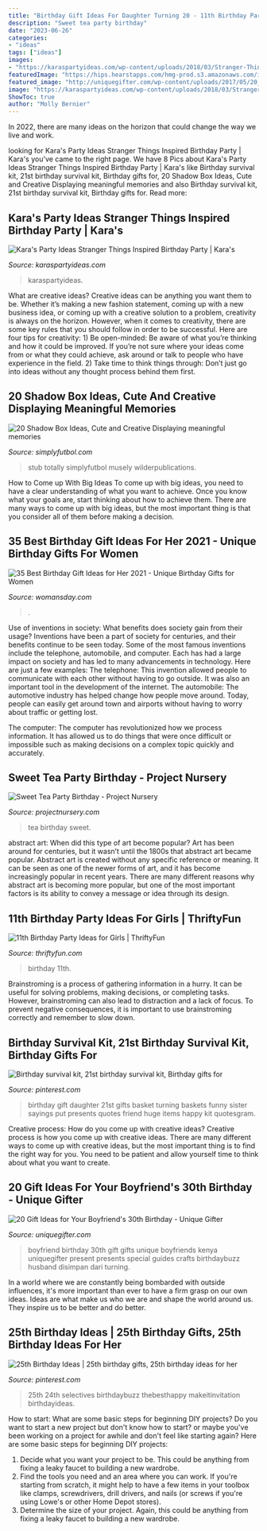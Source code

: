 ```yaml
---
title: "Birthday Gift Ideas For Daughter Turning 20 - 11th Birthday Party Ideas For Girls"
description: "Sweet tea party birthday"
date: "2023-06-26"
categories:
- "ideas"
tags: ["ideas"]
images:
- "https://karaspartyideas.com/wp-content/uploads/2018/03/Stranger-Things-Inspired-Birthday-Party-via-Karas-Party-Ideas-KarasPartyIdeas.com29.jpg"
featuredImage: "https://hips.hearstapps.com/hmg-prod.s3.amazonaws.com/images/birthday-gifts-her-1615244477.jpg?crop=1.00xw:1.00xh;0,0&amp;resize=1200:*"
featured_image: "http://uniquegifter.com/wp-content/uploads/2017/05/20_Gift_Ideas_for_Your_Boyfriend_s_30th_Birthday.png"
image: "https://karaspartyideas.com/wp-content/uploads/2018/03/Stranger-Things-Inspired-Birthday-Party-via-Karas-Party-Ideas-KarasPartyIdeas.com29.jpg"
ShowToc: true
author: "Molly Bernier"
---
```



In 2022, there are many ideas on the horizon that could change the way we live and work.

	

		
looking for Kara&#039;s Party Ideas Stranger Things Inspired Birthday Party | Kara&#039;s you've came to the right page. We have 8 Pics about Kara&#039;s Party Ideas Stranger Things Inspired Birthday Party | Kara&#039;s like Birthday survival kit, 21st birthday survival kit, Birthday gifts for, 20 Shadow Box Ideas, Cute and Creative Displaying meaningful memories and also Birthday survival kit, 21st birthday survival kit, Birthday gifts for. Read more:
		
    
## Kara&#039;s Party Ideas Stranger Things Inspired Birthday Party | Kara&#039;s

<img loading=lazy src="https://karaspartyideas.com/wp-content/uploads/2018/03/Stranger-Things-Inspired-Birthday-Party-via-Karas-Party-Ideas-KarasPartyIdeas.com29.jpg" onerror="this.onerror=null;this.src='https://tse4.mm.bing.net/th?id=OIP.8b4C3yUmSwyNVHHM-02oIwHaJ3&amp;pid=15.1';" alt="Kara&#039;s Party Ideas Stranger Things Inspired Birthday Party | Kara&#039;s">

_Source: karaspartyideas.com_

>karaspartyideas. 

	

What are creative ideas?
Creative ideas can be anything you want them to be. Whether it’s making a new fashion statement, coming up with a new business idea, or coming up with a creative solution to a problem, creativity is always on the horizon. However, when it comes to creativity, there are some key rules that you should follow in order to be successful. Here are four tips for creativity: 1) Be open-minded: Be aware of what you’re thinking and how it could be improved. If you’re not sure where your ideas come from or what they could achieve, ask around or talk to people who have experience in the field. 2) Take time to think things through: Don’t just go into ideas without any thought process behind them first.

    
## 20 Shadow Box Ideas, Cute And Creative Displaying Meaningful Memories

<img loading=lazy src="http://simplyfutbol.com/wp-content/uploads/2017/11/shadow-box-ideas-for-boyfriend.jpg" onerror="this.onerror=null;this.src='https://tse2.mm.bing.net/th?id=OIP.T13Y5z0nKZszX5PbKRzPHQHaJ2&amp;pid=15.1';" alt="20 Shadow Box Ideas, Cute and Creative Displaying meaningful memories">

_Source: simplyfutbol.com_

>stub totally simplyfutbol musely wilderpublications. 

	

How to Come up With Big Ideas
To come up with big ideas, you need to have a clear understanding of what you want to achieve. Once you know what your goals are, start thinking about how to achieve them. There are many ways to come up with big ideas, but the most important thing is that you consider all of them before making a decision.

    
## 35 Best Birthday Gift Ideas For Her 2021 - Unique Birthday Gifts For Women

<img loading=lazy src="https://hips.hearstapps.com/hmg-prod.s3.amazonaws.com/images/birthday-gifts-her-1615244477.jpg?crop=1.00xw:1.00xh;0,0&amp;resize=1200:*" onerror="this.onerror=null;this.src='https://tse4.mm.bing.net/th?id=OIP.sh0-juyLc9tNVmwjidIjHwHaDt&amp;pid=15.1';" alt="35 Best Birthday Gift Ideas for Her 2021 - Unique Birthday Gifts for Women">

_Source: womansday.com_

>. 

	

Use of inventions in society: What benefits does society gain from their usage?
Inventions have been a part of society for centuries, and their benefits continue to be seen today. Some of the most famous inventions include the telephone, automobile, and computer. Each has had a large impact on society and has led to many advancements in technology. Here are just a few examples: The telephone: This invention allowed people to communicate with each other without having to go outside. It was also an important tool in the development of the internet.
The automobile: The automotive industry has helped change how people move around. Today, people can easily get around town and airports without having to worry about traffic or getting lost.

The computer: The computer has revolutionized how we process information. It has allowed us to do things that were once difficult or impossible such as making decisions on a complex topic quickly and accurately.

    
## Sweet Tea Party Birthday - Project Nursery

<img loading=lazy src="https://projectnursery.com/wp-content/uploads/2012/03/DSC_0105-832x1024.jpg" onerror="this.onerror=null;this.src='https://tse1.mm.bing.net/th?id=OIP.DusacWApmmpZvx8AD3LQKQHaJH&amp;pid=15.1';" alt="Sweet Tea Party Birthday - Project Nursery">

_Source: projectnursery.com_

>tea birthday sweet. 

	

abstract art: When did this type of art become popular?
Art has been around for centuries, but it wasn’t until the 1800s that abstract art became popular. Abstract art is created without any specific reference or meaning. It can be seen as one of the newer forms of art, and it has become increasingly popular in recent years. There are many different reasons why abstract art is becoming more popular, but one of the most important factors is its ability to convey a message or idea through its design.

    
## 11th Birthday Party Ideas For Girls | ThriftyFun

<img loading=lazy src="https://img.thrfun.com/img/025/645/11th_birthday_party_fancy9.jpg" onerror="this.onerror=null;this.src='https://tse1.mm.bing.net/th?id=OIP.EdPZIZEW6duKet3K-lpz8wAAAA&amp;pid=15.1';" alt="11th Birthday Party Ideas for Girls | ThriftyFun">

_Source: thriftyfun.com_

>birthday 11th. 

	

Brainstroming is a process of gathering information in a hurry. It can be useful for solving problems, making decisions, or completing tasks. However, brainstroming can also lead to distraction and a lack of focus. To prevent negative consequences, it is important to use brainstroming correctly and remember to slow down.

    
## Birthday Survival Kit, 21st Birthday Survival Kit, Birthday Gifts For

<img loading=lazy src="https://i.pinimg.com/originals/17/66/6f/17666f32358975a57bcc17c7d87f8e01.jpg" onerror="this.onerror=null;this.src='https://tse2.mm.bing.net/th?id=OIP.-1U_CAGNMaPRJb3wmWIBxAHaJ6&amp;pid=15.1';" alt="Birthday survival kit, 21st birthday survival kit, Birthday gifts for">

_Source: pinterest.com_

>birthday gift daughter 21st gifts basket turning baskets funny sister sayings put presents quotes friend huge items happy kit quotesgram. 

	

Creative process: How do you come up with creative ideas?
Creative process is how you come up with creative ideas. There are many different ways to come up with creative ideas, but the most important thing is to find the right way for you. You need to be patient and allow yourself time to think about what you want to create.

    
## 20 Gift Ideas For Your Boyfriend&#039;s 30th Birthday - Unique Gifter

<img loading=lazy src="http://uniquegifter.com/wp-content/uploads/2017/05/20_Gift_Ideas_for_Your_Boyfriend_s_30th_Birthday.png" onerror="this.onerror=null;this.src='https://tse3.mm.bing.net/th?id=OIP.EsmwnCzrfHyCrzMZgNmxzwHaLF&amp;pid=15.1';" alt="20 Gift Ideas for Your Boyfriend&#039;s 30th Birthday - Unique Gifter">

_Source: uniquegifter.com_

>boyfriend birthday 30th gift gifts unique boyfriends kenya uniquegifter present presents special guides crafts birthdaybuzz husband disimpan dari turning. 

	

In a world where we are constantly being bombarded with outside influences, it's more important than ever to have a firm grasp on our own ideas. Ideas are what make us who we are and shape the world around us. They inspire us to be better and do better.

    
## 25th Birthday Ideas | 25th Birthday Gifts, 25th Birthday Ideas For Her

<img loading=lazy src="https://i.pinimg.com/originals/38/41/7f/38417f43b98dfd09815ac498b3b6ea2e.jpg" onerror="this.onerror=null;this.src='https://tse3.mm.bing.net/th?id=OIP.DdBnlWeFexi5Q_dljeyRDwHaHa&amp;pid=15.1';" alt="25th Birthday Ideas | 25th birthday gifts, 25th birthday ideas for her">

_Source: pinterest.com_

>25th 24th selectives birthdaybuzz thebesthappy makeitinvitation birthdayideas. 

	

How to start: What are some basic steps for beginning DIY projects?
Do you want to start a new project but don't know how to start? or maybe you've been working on a project for awhile and don't feel like starting again? Here are some basic steps for beginning DIY projects:
1. Decide what you want your project to be. This could be anything from fixing a leaky faucet to building a new wardrobe. 
2. Find the tools you need and an area where you can work. If you're starting from scratch, it might help to have a few items in your toolbox like clamps, screwdrivers, drill drivers, and nails (or screws if you're using Lowe's or other Home Depot stores). 
3. Determine the size of your project. Again, this could be anything from fixing a leaky faucet to building a new wardrobe. 

